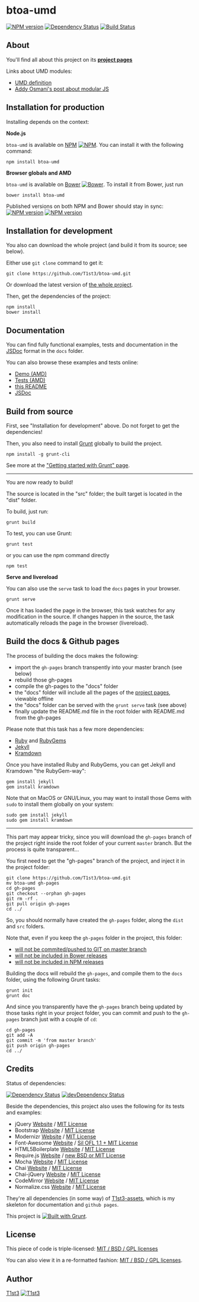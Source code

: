 btoa-umd
==================


[![NPM version](https://badge.fury.io/js/btoa-umd.svg)](http://badge.fury.io/js/btoa-umd)
[![Dependency Status](https://david-dm.org/t1st3/btoa-umd.svg?theme=shields.io)](https://david-dm.org/t1st3/btoa-umd)
[![Build Status](https://travis-ci.org/T1st3/btoa-umd.svg?branch=master)](https://travis-ci.org/T1st3/btoa-umd)



About
---
You'll find all about this project on its **[project pages](http://t1st3.github.io/btoa-umd/)**


Links about UMD modules:

* [UMD definition](https://github.com/umdjs/umd)
* [Addy Osmani's post about modular JS](http://addyosmani.com/writing-modular-js/)




Installation for production
---
Installing depends on the context:

**Node.js**

`btoa-umd` is available on [NPM](https://www.npmjs.org/package/btoa-umd)
[![NPM](http://t1st3.github.io/btoa-umd/assets/img/vendor/npm-16x16.png)](https://www.npmjs.org/package/btoa-umd).
You can install it with the following command:

    npm install btoa-umd


**Browser globals and AMD**


`btoa-umd` is available on [Bower](http://bower.io/)
[![Bower](http://t1st3.github.io/btoa-umd/assets/img/vendor/bower-16x16.png)](http://bower.io/). 
To install it from Bower, just run 

    bower install btoa-umd

Published versions on both NPM and Bower should stay in sync:
[![NPM version](https://badge.fury.io/js/btoa-umd.svg)](http://badge.fury.io/js/btoa-umd)
[![NPM version](https://badge.fury.io/bo/btoa-umd.svg)](http://badge.fury.io/js/btoa-umd)



Installation for development
---
You also can download the whole project (and build it from its source; see below).

Either use `git clone` command to get it:

    git clone https://github.com/T1st3/btoa-umd.git

Or download the latest version of [the whole project](https://github.com/T1st3/btoa-umd/archive/master.zip).

Then, get the dependencies of the project:

    npm install
    bower install



Documentation
---
You can find fully functional examples, tests and documentation in the [JSDoc](http://usejsdoc.org/) format in the `docs` folder.

You can also browse these examples and tests online:

- [Demo (AMD)](http://t1st3.github.io/btoa-umd/)
- [Tests (AMD)](http://t1st3.github.io/btoa-umd/tests.html)
- [this README](http://t1st3.github.io/btoa-umd/readme.html)
- [JSDoc](http://t1st3.github.io/btoa-umd/jsdoc.html)



Build from source
---
First, see "Installation for development" above. 
Do not forget to get the dependencies!

Then, you also need to install [Grunt](http://gruntjs.com/) globally to build the project.

    npm install -g grunt-cli

See more at the ["Getting started with Grunt" page](http://gruntjs.com/getting-started).


---
You are now ready to build!

The source is located in the "src" folder; the built target is located in the "dist" folder.

To build, just run:

    grunt build

To test, you can use Grunt:

    grunt test

or you can use the npm command directly

    npm test


**Serve and livereload**

You can also use the `serve` task to load the `docs` pages in your browser.

    grunt serve

Once it has loaded the page in the browser, this task watches for any modification in the source.
If changes happen in the source, the task automatically reloads the page in the browser (livereload).



Build the docs & Github pages
---
The process of building the docs makes the following:

* import the `gh-pages` branch transpently into your master branch (see below)
* rebuild those gh-pages
* compile the gh-pages to the "docs" folder
* the "docs" folder will include all the pages of the [project pages](http://t1st3.github.io/btoa-umd/), viewable offline
* the "docs" folder can be served with the `grunt serve` task (see above)
* finally update the README.md file in the root folder with README.md from the gh-pages

Please note that this task has a few more dependencies:

* [Ruby](https://www.ruby-lang.org/) and [RubyGems](https://rubygems.org/)
* [Jekyll](http://jekyllrb.com/)
* [Kramdown](http://kramdown.gettalong.org/)


Once you have installed Ruby and RubyGems, 
you can get Jekyll and Kramdown "the RubyGem-way":

    gem install jekyll
    gem install kramdown

Note that on MacOS or GNU/Linux, 
you may want to install those Gems with `sudo` 
to install them globally on your system:

    sudo gem install jekyll
    sudo gem install kramdown



---
This part may appear tricky, 
since you will download the `gh-pages` branch of the project 
right inside the root folder of your current `master` branch.
But the process is quite transparent...


You first need to get the "gh-pages" branch of the project, 
and inject it in the project folder:

    git clone https://github.com/T1st3/btoa-umd.git
    mv btoa-umd gh-pages
    cd gh-pages
    git checkout --orphan gh-pages
    git rm -rf .
    git pull origin gh-pages
    cd ../

So, you should normally have created the `gh-pages` folder, along the `dist` and `src` folders.

Note that, even if you keep the `gh-pages` folder in the project, this folder:

* [will not be commited/pushed to GIT on master branch](https://github.com/T1st3/btoa-umd/blob/master/.gitignore)
* [will not be included in Bower releases](https://github.com/T1st3/btoa-umd/blob/master/bower.json)
* [will not be included in NPM releases](https://github.com/T1st3/btoa-umd/blob/master/.npmignore)


Building the docs will rebuild the `gh-pages`, and compile them to the `docs` folder, using the following Grunt tasks:

    grunt init
    grunt doc

And since you transparently have the `gh-pages` branch being updated by those tasks right in your project folder, 
you can commit and push to the `gh-pages` branch just with a couple of `cd`:

    cd gh-pages
    git add -A
    git commit -m 'from master branch'
    git push origin gh-pages
    cd ../



Credits
---
Status of dependencies:

[![Dependency Status](https://david-dm.org/t1st3/btoa-umd.svg?theme=shields.io)](https://david-dm.org/t1st3/btoa-umd)
[![devDependency Status](https://david-dm.org/t1st3/btoa-umd/dev-status.svg?theme=shields.io)](https://david-dm.org/t1st3/btoa-umd#info=devDependencies)


Beside the dependencies, this project also uses the following for its tests and examples:

* jQuery [Website](http://jquery.com/) / [MIT License](https://github.com/jquery/jquery/blob/master/MIT-LICENSE.txt)
* Bootstrap [Website](http://getbootstrap.com/) / [MIT License](https://github.com/twbs/bootstrap/blob/master/LICENSE-MIT)
* Modernizr [Website](http://modernizr.com/) / [MIT License](http://modernizr.com/license/)
* Font-Awesome [Website](http://fontawesome.io/) / [Sil OFL 1.1 + MIT License](http://fontawesome.io/license/)
* HTML5Boilerplate [Website](http://html5boilerplate.com/) / [MIT License](https://github.com/h5bp/html5-boilerplate/blob/master/LICENSE.md)
* Require.js [Website](http://requirejs.org/) / [new BSD or MIT License](https://github.com/jrburke/requirejs/blob/master/LICENSE)
* Mocha [Website](http://visionmedia.github.io/mocha/) / [MIT License](https://github.com/visionmedia/mocha/blob/master/LICENSE)
* Chai [Website](http://chaijs.com/) / [MIT License](https://github.com/chaijs/chai)
* Chai-jQuery [Website](https://github.com/chaijs/chai-jquery) / [MIT License](https://github.com/chaijs/chai-jquery/blob/master/LICENSE)
* CodeMirror [Website](http://codemirror.net/) / [MIT License](https://github.com/marijnh/CodeMirror/blob/master/LICENSE)
* Normalize.css [Website](http://necolas.github.io/normalize.css/) / [MIT License](https://github.com/necolas/normalize.css/blob/master/LICENSE.md)


They're all dependencies (in some way) of [T1st3-assets](https://github.com/t1st3/T1st3-assets/), 
which is my skeleton for documentation and `github pages`.

This project is [![Built with Grunt](https://cdn.gruntjs.com/builtwith.png)](http://gruntjs.com/).



License
---
This piece of code is triple-licensed: [MIT / BSD / GPL licenses](https://github.com/T1st3/btoa-umd/blob/master/LICENSE.md)

You can also view it in a re-formatted fashion: [MIT / BSD / GPL licenses](http://t1st3.github.io/btoa-umd/license.html).



Author
---
[T1st3](https://github.com/T1st3/) 
[![T1st3](http://t1st3.github.io/btoa-umd/assets/img/gravatar-16x16.png)](https://github.com/T1st3/)

